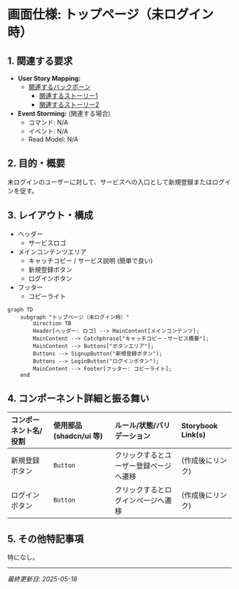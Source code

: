 # 画面仕様: トップページ（未ログイン時）

## 1. 関連する要求

* **User Story Mapping:**
  * [関連するバックボーン](<../requirements/user_story_mapping.md#バックボーン-アカウント登録を行う>)
    * [関連するストーリー1](<../requirements/user_story_mapping.md#未ログインのユーザーはトップページから新規登録画面に遷移できる>)
    * [関連するストーリー2](<../requirements/user_story_mapping.md#未ログインのユーザーはトップページからログイン画面に遷移できる>)
* **Event Storming:** (関連する場合)
  * コマンド: N/A
  * イベント: N/A
  * Read Model: N/A

## 2. 目的・概要

未ログインのユーザーに対して、サービスへの入口として新規登録またはログインを促す。

## 3. レイアウト・構成

* ヘッダー
  * サービスロゴ
* メインコンテンツエリア
  * キャッチコピー / サービス説明 (簡単で良い)
  * 新規登録ボタン
  * ログインボタン
* フッター
  * コピーライト

```mermaid
graph TD
    subgraph "トップページ（未ログイン時）"
        direction TB
        Header[ヘッダー: ロゴ] --> MainContent[メインコンテンツ];
        MainContent --> Catchphrase["キャッチコピー・サービス概要"];
        MainContent --> Buttons["ボタンエリア"];
        Buttons --> SignupButton("新規登録ボタン");
        Buttons --> LoginButton("ログインボタン");
        MainContent --> Footer[フッター: コピーライト];
    end
```

## 4. コンポーネント詳細と振る舞い

| コンポーネント名/役割 | 使用部品 (shadcn/ui 等) | ルール/状態/バリデーション                                  | Storybook Link(s)                                |
| :---------------------- | :------------------------ | :---------------------------------------------------------- | :----------------------------------------------- |
| 新規登録ボタン          | `Button`                  | クリックするとユーザー登録ページへ遷移                        | (作成後にリンク)                                 |
| ログインボタン          | `Button`                  | クリックするとログインページへ遷移                          | (作成後にリンク)                                 |

## 5. その他特記事項

特になし。

---
*最終更新日: 2025-05-18*
